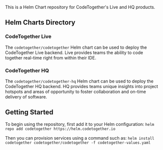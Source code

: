This is a Helm Chart repository for CodeTogether's Live and HQ products.

## Helm Charts Directory

### CodeTogether Live

The `codetogether/codetogether` Helm chart can be used to deploy the CodeTogether Live
backend. Live provides teams the ability to code together real-time right from within 
their IDE.

### CodeTogether HQ

The `codetogether/codetogether-hq` Helm chart can be used to deploy the CodeTogether HQ
backend. HQ provides teams unique insights into project hotspots and areas of opportunity
to foster collaboration and on-time delivery of software.

## Getting Started

To begin using the repository, first add it to your Helm configuration:
`helm repo add codetogether https://helm.codetogether.io`

Then you can provision services using a command such as:
`helm install codetogether codetogether/codetogether -f codetogether-values.yaml`